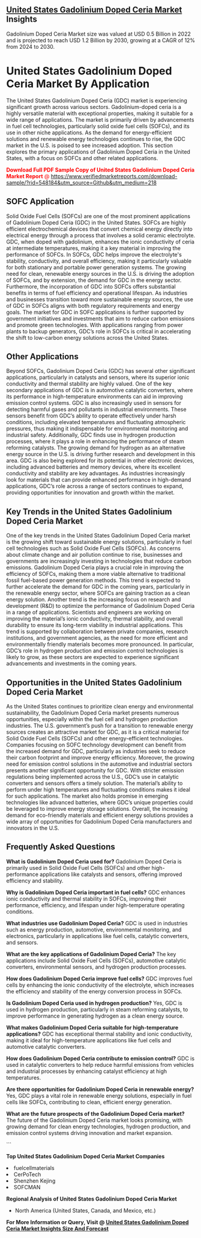 <h2><a href="https://www.verifiedmarketreports.com/download-sample/?rid=548184&amp;utm_source=Github&amp;utm_medium=218" target="_blank">United States Gadolinium Doped Ceria Market</a> Insights</h2><p>Gadolinium Doped Ceria Market size was valued at USD 0.5 Billion in 2022 and is projected to reach USD 1.2 Billion by 2030, growing at a CAGR of 12% from 2024 to 2030.</p><p> <h1>United States Gadolinium Doped Ceria Market By Application</h1> <p>The United States Gadolinium Doped Ceria (GDC) market is experiencing significant growth across various sectors. Gadolinium-doped ceria is a highly versatile material with exceptional properties, making it suitable for a wide range of applications. The market is primarily driven by advancements in fuel cell technologies, particularly solid oxide fuel cells (SOFCs), and its use in other niche applications. As the demand for energy-efficient solutions and renewable energy technologies continues to rise, the GDC market in the U.S. is poised to see increased adoption. This section explores the primary applications of Gadolinium Doped Ceria in the United States, with a focus on SOFCs and other related applications. <p><span class=""><span style="color: #ff0000;"><strong>Download Full PDF Sample Copy of United States Gadolinium Doped Ceria Market Report</strong> @ </span><a href="https://www.verifiedmarketreports.com/download-sample/?rid=548184&amp;utm_source=Github&amp;utm_medium=218" target="_blank">https://www.verifiedmarketreports.com/download-sample/?rid=548184&amp;utm_source=Github&amp;utm_medium=218</a></span></p></p> <h2>SOFC Application</h2> <p>Solid Oxide Fuel Cells (SOFCs) are one of the most prominent applications of Gadolinium Doped Ceria (GDC) in the United States. SOFCs are highly efficient electrochemical devices that convert chemical energy directly into electrical energy through a process that involves a solid ceramic electrolyte. GDC, when doped with gadolinium, enhances the ionic conductivity of ceria at intermediate temperatures, making it a key material in improving the performance of SOFCs. In SOFCs, GDC helps improve the electrolyte's stability, conductivity, and overall efficiency, making it particularly valuable for both stationary and portable power generation systems. The growing need for clean, renewable energy sources in the U.S. is driving the adoption of SOFCs, and by extension, the demand for GDC in the energy sector. Furthermore, the incorporation of GDC into SOFCs offers substantial benefits in terms of fuel efficiency and operational lifespan. As industries and businesses transition toward more sustainable energy sources, the use of GDC in SOFCs aligns with both regulatory requirements and energy goals. The market for GDC in SOFC applications is further supported by government initiatives and investments that aim to reduce carbon emissions and promote green technologies. With applications ranging from power plants to backup generators, GDC’s role in SOFCs is critical in accelerating the shift to low-carbon energy solutions across the United States.</p> <h2>Other Applications</h2> <p>Beyond SOFCs, Gadolinium Doped Ceria (GDC) has several other significant applications, particularly in catalysts and sensors, where its superior ionic conductivity and thermal stability are highly valued. One of the key secondary applications of GDC is in automotive catalytic converters, where its performance in high-temperature environments can aid in improving emission control systems. GDC is also increasingly used in sensors for detecting harmful gases and pollutants in industrial environments. These sensors benefit from GDC’s ability to operate effectively under harsh conditions, including elevated temperatures and fluctuating atmospheric pressures, thus making it indispensable for environmental monitoring and industrial safety. Additionally, GDC finds use in hydrogen production processes, where it plays a role in enhancing the performance of steam reforming catalysts. The growing demand for hydrogen as an alternative energy source in the U.S. is driving further research and development in this area. GDC is also being explored for its potential in other electronic devices, including advanced batteries and memory devices, where its excellent conductivity and stability are key advantages. As industries increasingly look for materials that can provide enhanced performance in high-demand applications, GDC’s role across a range of sectors continues to expand, providing opportunities for innovation and growth within the market.</p> <h2>Key Trends in the United States Gadolinium Doped Ceria Market</h2> <p>One of the key trends in the United States Gadolinium Doped Ceria market is the growing shift toward sustainable energy solutions, particularly in fuel cell technologies such as Solid Oxide Fuel Cells (SOFCs). As concerns about climate change and air pollution continue to rise, businesses and governments are increasingly investing in technologies that reduce carbon emissions. Gadolinium Doped Ceria plays a crucial role in improving the efficiency of SOFCs, making them a more viable alternative to traditional fossil fuel-based power generation methods. This trend is expected to further accelerate the demand for GDC in the coming years, particularly in the renewable energy sector, where SOFCs are gaining traction as a clean energy solution. Another trend is the increasing focus on research and development (R&D) to optimize the performance of Gadolinium Doped Ceria in a range of applications. Scientists and engineers are working on improving the material’s ionic conductivity, thermal stability, and overall durability to ensure its long-term viability in industrial applications. This trend is supported by collaboration between private companies, research institutions, and government agencies, as the need for more efficient and environmentally friendly materials becomes more pronounced. In particular, GDC’s role in hydrogen production and emission control technologies is likely to grow, as these sectors are expected to experience significant advancements and investments in the coming years.</p> <h2>Opportunities in the United States Gadolinium Doped Ceria Market</h2> <p>As the United States continues to prioritize clean energy and environmental sustainability, the Gadolinium Doped Ceria market presents numerous opportunities, especially within the fuel cell and hydrogen production industries. The U.S. government’s push for a transition to renewable energy sources creates an attractive market for GDC, as it is a critical material for Solid Oxide Fuel Cells (SOFCs) and other energy-efficient technologies. Companies focusing on SOFC technology development can benefit from the increased demand for GDC, particularly as industries seek to reduce their carbon footprint and improve energy efficiency. Moreover, the growing need for emission control solutions in the automotive and industrial sectors presents another significant opportunity for GDC. With stricter emission regulations being implemented across the U.S., GDC’s use in catalytic converters and sensors offers a timely solution. The material’s ability to perform under high temperatures and fluctuating conditions makes it ideal for such applications. The market also holds promise in emerging technologies like advanced batteries, where GDC’s unique properties could be leveraged to improve energy storage solutions. Overall, the increasing demand for eco-friendly materials and efficient energy solutions provides a wide array of opportunities for Gadolinium Doped Ceria manufacturers and innovators in the U.S.</p> <h2>Frequently Asked Questions</h2> <p><strong>What is Gadolinium Doped Ceria used for?</strong> Gadolinium Doped Ceria is primarily used in Solid Oxide Fuel Cells (SOFCs) and other high-performance applications like catalysts and sensors, offering improved efficiency and stability.</p> <p><strong>Why is Gadolinium Doped Ceria important in fuel cells?</strong> GDC enhances ionic conductivity and thermal stability in SOFCs, improving their performance, efficiency, and lifespan under high-temperature operating conditions.</p> <p><strong>What industries use Gadolinium Doped Ceria?</strong> GDC is used in industries such as energy production, automotive, environmental monitoring, and electronics, particularly in applications like fuel cells, catalytic converters, and sensors.</p> <p><strong>What are the key applications of Gadolinium Doped Ceria?</strong> The key applications include Solid Oxide Fuel Cells (SOFCs), automotive catalytic converters, environmental sensors, and hydrogen production processes.</p> <p><strong>How does Gadolinium Doped Ceria improve fuel cells?</strong> GDC improves fuel cells by enhancing the ionic conductivity of the electrolyte, which increases the efficiency and stability of the energy conversion process in SOFCs.</p> <p><strong>Is Gadolinium Doped Ceria used in hydrogen production?</strong> Yes, GDC is used in hydrogen production, particularly in steam reforming catalysts, to improve performance in generating hydrogen as a clean energy source.</p> <p><strong>What makes Gadolinium Doped Ceria suitable for high-temperature applications?</strong> GDC has exceptional thermal stability and ionic conductivity, making it ideal for high-temperature applications like fuel cells and automotive catalytic converters.</p> <p><strong>How does Gadolinium Doped Ceria contribute to emission control?</strong> GDC is used in catalytic converters to help reduce harmful emissions from vehicles and industrial processes by enhancing catalyst efficiency at high temperatures.</p> <p><strong>Are there opportunities for Gadolinium Doped Ceria in renewable energy?</strong> Yes, GDC plays a vital role in renewable energy solutions, especially in fuel cells like SOFCs, contributing to clean, efficient energy generation.</p> <p><strong>What are the future prospects of the Gadolinium Doped Ceria market?</strong> The future of the Gadolinium Doped Ceria market looks promising, with growing demand for clean energy technologies, hydrogen production, and emission control systems driving innovation and market expansion.</p> ```</p><p><strong>Top United States Gadolinium Doped Ceria Market Companies</strong></p><div data-test-id=""><p><li>fuelcellmaterials</li><li> CerPoTech</li><li> Shenzhen Kejing</li><li> SOFCMAN</li></p><div><strong>Regional Analysis of&nbsp;United States Gadolinium Doped Ceria Market</strong></div><ul><li dir="ltr"><p dir="ltr">North America&nbsp;(United States, Canada, and Mexico, etc.)</p></li></ul><p><strong>For More Information or Query, Visit @&nbsp;</strong><strong><a href="https://www.verifiedmarketreports.com/product/gadolinium-doped-ceria-market/?utm_source=Github&amp;utm_medium=218" target="_blank">United States Gadolinium Doped Ceria Market Insights Size And Forecast</a></strong></p></div>
